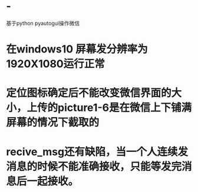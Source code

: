 # -
基于python pyautogui操作微信
# 在windows10 屏幕发分辨率为1920X1080运行正常
# 定位图标确定后不能改变微信界面的大小，上传的picture1-6是在微信上下铺满屏幕的情况下截取的
# recive_msg还有缺陷，当一个人连续发消息的时候不能准确接收，只能等发完消息后一起接收。
